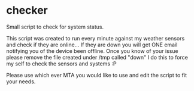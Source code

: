 # checker
Small script to check for system status.

This script was created to run every minute against my weather sensors
and check if they are online... If they are down you will get ONE email
notifying you of the device been offline.
Once you know of your issue please remove the file created under /tmp called "down"
I do this to force my self to check the sensors and systems :P

Please use which ever MTA you would like to use and edit the script to fit your needs.
